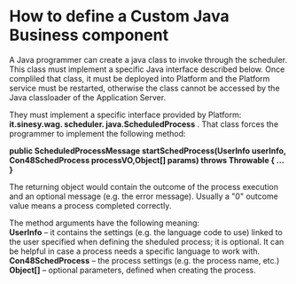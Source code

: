 # How to define a Custom Java Business component

A Java programmer can create a java class to invoke through the scheduler. This class must implement a specific Java interface described below. Once compliled that class, it must be deployed into Platform and the Platform service must be restarted, otherwise the class cannot be accessed by the Java classloader of the Application Server.

They must implement a specific interface provided by Platform: **it.sinesy.wag. scheduler. java.ScheduledProcess** . That class forces the programmer to implement the following method:

**public ScheduledProcessMessage startSchedProcess(UserInfo userInfo, Con48SchedProcess processVO,Object\[] params) throws Throwable { … }**

The returning object would contain the outcome of the process execution and an optional message (e.g. the error message). Usually a "0" outcome value means a process completed correctly.

The method arguments have the following meaning:\
**UserInfo** – it contains the settings (e.g. the language code to use) linked to the user specified when defining the sheduled process; it is optional. It can be helpful in case a process needs a specific language to work with.\
**Con48SchedProcess** – the process settings (e.g. the process name, etc.)\
**Object\[]** – optional parameters, defined when creating the process.

